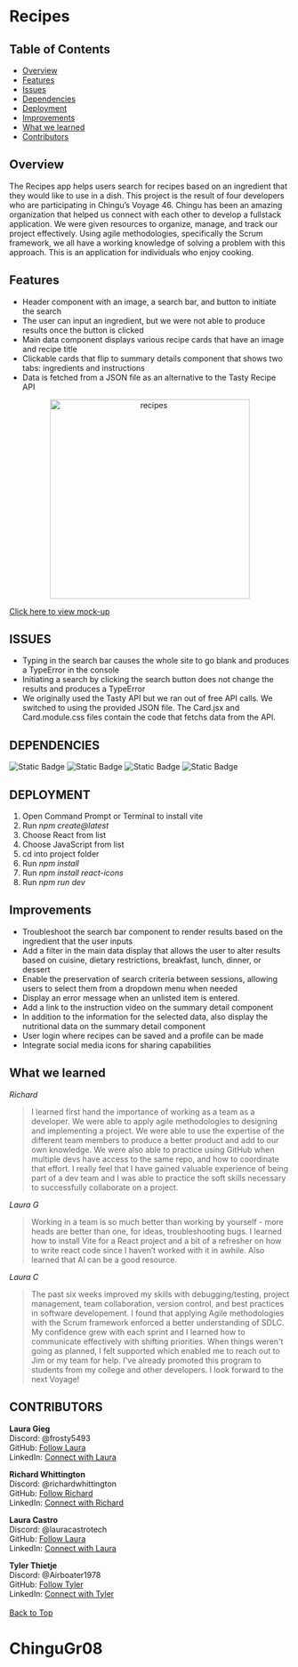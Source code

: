 # Recipes

## Table of Contents
* [Overview](#overview)
* [Features](#features)
* [Issues](#issues)
* [Dependencies](#dependencies)
* [Deployment](#deployment)
* [Improvements](#improvements)
* [What we learned](#what-we-learned)
* [Contributors](#contributors)
  
## Overview</br>
The Recipes app helps users search for recipes based on an ingredient that they would like to use in a dish. This project is the result of four developers who are participating in Chingu’s Voyage 46. Chingu has been an amazing organization that helped us connect with each other to develop a fullstack application. We were given resources to organize, manage, and track our project effectively. Using agile methodologies, specifically the Scrum framework, we all have a working knowledge of solving a problem with this approach. This is an application for individuals who enjoy cooking.

## Features</br>
+ Header component with an image, a search bar, and button to initiate the search
+ The user can input an ingredient, but we were not able to produce results once the button is clicked
+ Main data component displays various recipe cards that have an image and recipe title
+ Clickable cards that flip to summary details component that shows two tabs: ingredients and instructions
+ Data is fetched from a JSON file as an alternative to the Tasty Recipe API

<p align="center">
  <img width="359" alt="recipes" src="https://github.com/chingu-voyages/v46-tier1-team-08/assets/31903755/f7f67ad2-5d85-4daa-9959-17f407a74cf7">
</p>

[Click here to view mock-up](https://www.figma.com/file/cZB1RraJhH5ZklyFyUWoWP/Recipes-App?type=design&node-id=0%3A1&mode=design&t=52VnnasF71hbY8pf-1)

## ISSUES</br>
+ Typing in the search bar causes the whole site to go blank and produces a TypeError in the console
+ Initiating a search by clicking the search button does not change the results and produces a TypeError
+ We originally used the Tasty API but we ran out of free API calls. We switched to using the provided JSON file. The Card.jsx and Card.module.css files contain the code that fetchs data from the API.

## DEPENDENCIES</br> 
<img alt="Static Badge" src="https://img.shields.io/badge/React-blue?logo=react&color=414445">
<img alt="Static Badge" src="https://img.shields.io/badge/Vite-blue?logo=vite&color=414445">
<img alt="Static Badge" src="https://img.shields.io/badge/Netlify-blue?logo=netlify&color=414445">
<img alt="Static Badge" src="https://img.shields.io/badge/ESLint-blue?logo=eslint&color=414445">

## DEPLOYMENT</br>
1. Open Command Prompt or Terminal to install vite
2. Run _npm create@latest_
3. Choose React from list
4. Choose JavaScript from list
5. cd into project folder
6. Run _npm install_
7. Run _npm install react-icons_
8. Run _npm run dev_

## Improvements</br>
+ Troubleshoot the search bar component to render results based on the ingredient that the user inputs
+ Add a filter in the main data display that allows the user to alter results based on cuisine, dietary restrictions, breakfast, lunch, dinner, or dessert
+ Enable the preservation of search criteria between sessions, allowing users to select them from a dropdown menu when needed
+ Display an error message when an unlisted item is entered.
+ Add a link to the instruction video on the summary detail component
+ In addition to the information for the selected data, also display the nutritional data on the summary detail component
+ User login where recipes can be saved and a profile can be made
+ Integrate social media icons for sharing capabilities

## What we learned</br>
_Richard_ 
> I learned first hand the importance of working as a team as a developer. We were able to apply agile methodologies to designing and implementing a project. We were able to use the expertise of the different team members to produce a better product and add to our own knowledge. We were also able to practice using GitHub when multiple devs have access to the same repo, and how to coordinate that effort. I really feel that I have gained valuable experience of being part of a dev team and I was able to practice the soft skills necessary to successfully collaborate on a project.

_Laura G_ 
> Working in a team is so much better than working by yourself - more heads are better than one, for ideas, troubleshooting bugs. I learned how to install Vite for a React project and a bit of a refresher on how to write react code since I haven’t worked with it in awhile. Also learned that AI can be a good resource.

_Laura C_ 
> The past six weeks improved my skills with debugging/testing, project management, team collaboration, version control, and best practices in software developement. I found that applying Agile methodologies with the Scrum framework enforced a better understanding of SDLC. My confidence grew with each sprint and I learned how to communicate effectively with shifting priorities. When things weren't going as planned, I felt supported which enabled me to reach out to Jim or my team for help. I've already promoted this program to students from my college and other developers. I look forward to the next Voyage!

## CONTRIBUTORS
**Laura Gieg**</br>
Discord: @frosty5493</br>
GitHub: [Follow Laura](https://github.com/frosty8104)</br>
LinkedIn: [Connect with Laura](https://www.linkedin.com/in/laura-gieg-web-designer-developer/)</br>  

**Richard Whittington**</br>
Discord: @richardwhittington</br>
GitHub: [Follow Richard](https://github.com/kilted2000)</br>
LinkedIn: [Connect with Richard](https://www.linkedin.com/in/richardwhittingtonse/)</br>  

**Laura Castro**</br>
Discord: @lauracastrotech</br>
GitHub: [Follow Laura](https://github.com/lauracastrotech)</br>
LinkedIn: [Connect with Laura](https://www.linkedin.com/in/lccastro/)</br> 

**Tyler Thietje**</br>
Discord: @Airboater1978</br>
GitHub: [Follow Tyler](https://github.com/tylerthietje)</br>
LinkedIn: [Connect with Tyler](https://www.linkedin.com/in/tylerthietje/)</br></br>[Back to Top](#recipes)

# ChinguGr08
